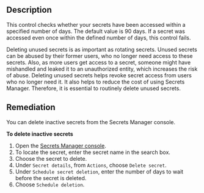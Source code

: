 ## Description

This control checks whether your secrets have been accessed within a specified number of days. The default value is 90 days. If a secret was accessed even once within the defined number of days, this control fails.

Deleting unused secrets is as important as rotating secrets. Unused secrets can be abused by their former users, who no longer need access to these secrets. Also, as more users get access to a secret, someone might have mishandled and leaked it to an unauthorized entity, which increases the risk of abuse. Deleting unused secrets helps revoke secret access from users who no longer need it. It also helps to reduce the cost of using Secrets Manager. Therefore, it is essential to routinely delete unused secrets.

## Remediation

You can delete inactive secrets from the Secrets Manager console.

**To delete inactive secrets**

1. Open the [Secrets Manager console](https://console.aws.amazon.com/secretsmanager/).
3. To locate the secret, enter the secret name in the search box.
3. Choose the secret to delete.
4. Under `Secret details`, from `Actions`, choose `Delete secret`.
5. Under `Schedule secret deletion`, enter the number of days to wait before the secret is deleted.
6. Choose `Schedule deletion`.